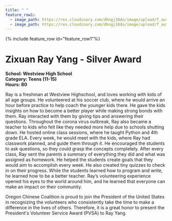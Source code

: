 ```yaml
---
title: " "
feature_row1:
  - image_path: https://res.cloudinary.com/dhngj18do/image/upload/f_auto,q_auto/v1/images/pvsa/2020_ray_yang
  - image_path: https://res.cloudinary.com/dhngj18do/image/upload/f_auto,q_auto/v1/images/activities/year_2020
---
```


{% include feature_row id="feature_row1"%}

# Zixuan Ray Yang - Silver Award

**School: Westview High School**  
**Category: Teens (11-15)**  
**Hours: 80**  

Ray is a freshman at Westview Highschool, and loves working with kids of all age groups. He volunteered at his soccer club, where he would arrive an hour before practice to help coach the younger kids there. He gave the kids insights on how to become a better player while making strong bonds with them. Ray interacted with them by giving tips and answering their questions. Throughout the corona virus outbreak, Ray also became a teacher to kids who felt like they needed more help due to schools shutting down. He hosted online class sessions, where he taught Python and 4th grade ELA. Every week, he would meet with the kids, where Ray had classwork planned, and guide them through it. He encouraged the students to ask questions, so they could grasp the concepts completely. After every class, Ray sent the parents a summary of everything they did and what was assigned as homework. He helped the students create goals that they would aim to accomplish every week. He also created tiny quizzes to check in on their progress. While the students learned how to program and write, he learned how to be a better teacher. Ray’s volunteering experience opened his eyes to the world around him, and he learned that everyone can make an impact on their community.

Oregon Chinese Coalition is proud to join the President of the United States in recognizing the volunteers who consistently take the time to make a difference in the lives of others. Therefore, it is a great honor to present the President's Volunteer Service Award (PVSA) to Ray Yang.
